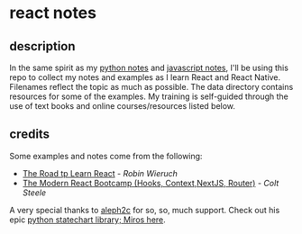 # react notes


## description

In the same spirit as my [python notes](https://github.com/jessicarush/python-notes) and [javascript notes](https://github.com/jessicarush/javascript-notes), I'll be using this repo to collect my notes and examples as I learn React and React Native. Filenames reflect the topic as much as possible. The data directory contains resources for some of the examples. My training is self-guided through the use of text books and online courses/resources listed below.


## credits

Some examples and notes come from the following:

- [The Road tp Learn React](https://eloquentjavascript.net) - *Robin Wieruch*  
- [The Modern React Bootcamp (Hooks, Context,NextJS, Router)](https://www.udemy.com/course/modern-react-bootcamp/) - *Colt Steele*  



A very special thanks to [aleph2c](https://github.com/aleph2c) for so, so, much support. Check out his epic [python statechart library; Miros here](https://aleph2c.github.io/miros/index.html).
